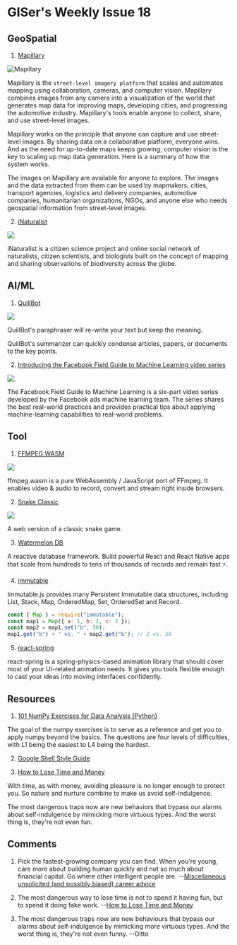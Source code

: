 # GISer's Weekly Issue 18

## GeoSpatial

1. [Mapillary](https://www.mapillary.com/)

![Mapillary](https://petapixel.com/assets/uploads/2015/03/mapillary.jpg)

Mapillary is the `street-level imagery platform` that scales and automates mapping using collaboration, cameras, and computer vision. Mapillary combines images from any camera into a visualization of the world that generates map data for improving maps, developing cities, and progressing the automotive industry. Mapillary's tools enable anyone to collect, share, and use street-level images.

Mapillary works on the principle that anyone can capture and use street-level images. By sharing data on a collaborative platform, everyone wins. And as the need for up-to-date maps keeps growing, computer vision is the key to scaling up map data generation. Here is a summary of how the system works.

The images on Mapillary are available for anyone to explore. The images and the data extracted from them can be used by mapmakers, cities, transport agencies, logistics and delivery companies, automotive companies, humanitarian organizations, NGOs, and anyone else who needs geospatial information from street-level images.

2. [iNaturalist](https://www.inaturalist.org/)

![](https://texasbutterflyranch.com/wp-content/uploads/2017/09/Screen-Shot-2017-09-13-at-5.12.27-PM.jpg)

iNaturalist is a citizen science project and online social network of naturalists, citizen scientists, and biologists built on the concept of mapping and sharing observations of biodiversity across the globe.

## AI/ML

1. [QuillBot](https://quillbot.com/)

![](https://quillbot.com/help/article_attachments/360100297794/mceclip1.png)

QuillBot's paraphraser will re-write your text but keep the meaning.

QuillBot's summarizer can quickly condense articles, papers, or documents to the key points.

2. [Introducing the Facebook Field Guide to Machine Learning video series](https://research.fb.com/the-facebook-field-guide-to-machine-learning-video-series/)

![](https://research.fb.com/wp-content/uploads/2018/05/ml-academy-hero-graphic.png?w=2542&h=1120&crop=1)

The Facebook Field Guide to Machine Learning is a six-part video series developed by the Facebook ads machine learning team. The series shares the best real-world practices and provides practical tips about applying machine-learning capabilities to real-world problems.

## Tool

1. [FFMPEG.WASM](https://ffmpegwasm.github.io/)

![](https://github.com/ffmpegwasm/ffmpeg.wasm/raw/master/docs/images/transcode.gif)

ffmpeg.wasm is a pure WebAssembly / JavaScript port of FFmpeg. It enables video & audio to record, convert and stream right inside browsers.

2. [Snake Classic](https://codeguppy.com/code.html?ad/snk_adrian)

![](https://camo.githubusercontent.com/4110121cab93a52df72204ae911c748b69b3950e7423e7bdb79fc6e865632085/68747470733a2f2f7777772e77616e67626173652e636f6d2f626c6f67696d672f61737365742f3230323031312f6267323032303131303330332e6a7067)

A web version of a classic snake game.

3. [Watermelon DB](https://github.com/Nozbe/WatermelonDB)

A reactive database framework. Build powerful React and React Native apps that scale from hundreds to tens of thousands of records and remain fast ⚡️.

4. [immutable](https://github.com/immutable-js/immutable-js)

Immutable.js provides many Persistent Immutable data structures, including List, Stack, Map, OrderedMap, Set, OrderedSet and Record.

```js
const { Map } = require("immutable");
const map1 = Map({ a: 1, b: 2, c: 3 });
const map2 = map1.set("b", 50);
map1.get("b") + " vs. " + map2.get("b"); // 2 vs. 50
```

5. [react-spring](https://github.com/pmndrs/react-spring)

react-spring is a spring-physics-based animation library that should cover most of your UI-related animation needs. It gives you tools flexible enough to cast your ideas into moving interfaces confidently.

## Resources

1. [101 NumPy Exercises for Data Analysis (Python)](https://www.machinelearningplus.com/python/101-numpy-exercises-python/)

The goal of the numpy exercises is to serve as a reference and get you to apply numpy beyond the basics. The questions are four levels of difficulties, with L1 being the easiest to L4 being the hardest.

2. [Google Shell Style Guide](https://google.github.io/styleguide/shellguide.html)

3. [How to Lose Time and Money](http://paulgraham.com/selfindulgence.html)

With time, as with money, avoiding pleasure is no longer enough to protect you. So nature and nurture combine to make us avoid self-indulgence.

The most dangerous traps now are new behaviors that bypass our alarms about self-indulgence by mimicking more virtuous types. And the worst thing is, they're not even fun.

## Comments

1.  Pick the fastest-growing company you can find. When you're young, care more about building human quickly and not so much about financial capital. Go where other intelligent people are.
    --[Miscellaneous unsolicited (and possibly biased) career advice](https://erikbern.com/2019/09/26/misc-unsolicited-career-advice.html)

2.  The most dangerous way to lose time is not to spend it having fun, but to spend it doing fake work.
    --[How to Lose Time and Money](http://paulgraham.com/selfindulgence.html)

3.  The most dangerous traps now are new behaviours that bypass our alarms about self-indulgence by mimicking more virtuous types. And the worst thing is, they're not even funny.
    --Ditto
